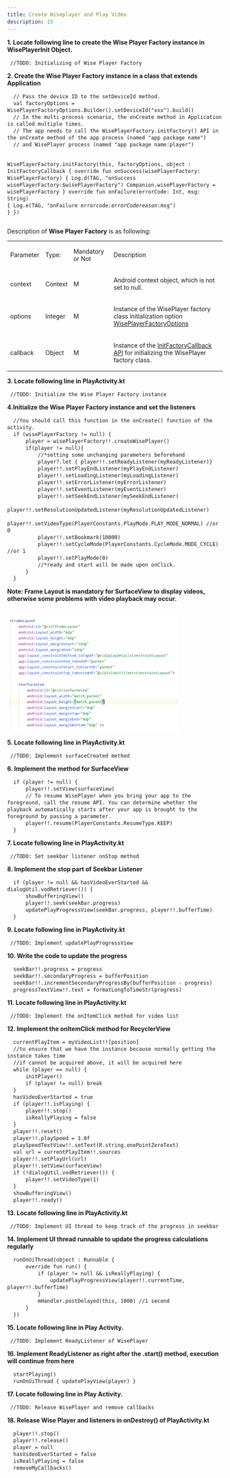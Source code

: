 ```yaml
---
title: Create Wiseplayer and Play Video
description: 15
---
```


<p><strong>1. Locate following line to create the Wise Player Factory instance in WisePlayerInit Object.</strong></p>
<pre><div id="copy-button10" class="copy-btn" title="Copy" onclick="copyCode(this.id)"></div><code> //TODO: Initializing of Wise Player Factory<span class="pln">
</span></code></pre>
<p><strong>2. Create the Wise Player Factory instance in a class that extends Application</strong></p>
<pre><div id="copy-button11" class="copy-btn" title="Copy" onclick="copyCode(this.id)"></div><code>  // Pass the device ID to the setDeviceId method.
  val factoryOptions = WisePlayerFactoryOptions.Builder().setDeviceId("xxx").build()
  // In the multi-process scenario, the onCreate method in Application is called multiple times.
  // The app needs to call the WisePlayerFactory.initFactory() API in the onCreate method of the app process (named "app package name") 
  // and WisePlayer process (named "app package name:player")

  WisePlayerFactory.initFactory(this, factoryOptions, object : InitFactoryCallback {
      override fun onSuccess(wisePlayerFactory: WisePlayerFactory) {
          Log.d(TAG, "onSuccess wisePlayerFactory:$wisePlayerFactory")
          Companion.wisePlayerFactory = wisePlayerFactory
      }
      override fun onFailure(errorCode: Int, msg: String) {
          Log.e(TAG, "onFailure errorcode:$errorCode reason:$msg")
      }
  })<span class="pln">
</span></code></pre>
<p>Description of <strong>Wise Player Factory</strong> is as following:<br></p>
<table style="width: 100%;table-layout: fixed;">
	<tbody><tr></tr>
	<tr><td colspan="1" rowspan="1"><p>Parameter</p>
	</td><td colspan="1" rowspan="1"><p>Type:</p>
	</td><td colspan="1" rowspan="1"><p>Mandatory or Not</p>
	</td><td colspan="1" rowspan="1"><p>Description</p>
	</td></tr>
	<tr><td colspan="1" rowspan="1"><p>context</p>
	</td><td colspan="1" rowspan="1"><p>Context</p>
	</td><td colspan="1" rowspan="1"><p>M</p>
	</td><td colspan="1" rowspan="1"><p>Android context object, which is not set to null.</p>
	</td></tr>
	<tr><td colspan="1" rowspan="1"><p>options</p>
	</td><td colspan="1" rowspan="1"><p>Integer</p>
	</td><td colspan="1" rowspan="1"><p>M</p>
	</td><td colspan="1" rowspan="1"><p>Instance of the WisePlayer factory class initialization option <a href="https://developer.huawei.com/consumer/en/doc/HMSCore-References-V5/wpf-options-0000001050439397-V5" target="_blank">WisePlayerFactoryOptions</a></p>
	</td></tr>
	<tr><td colspan="1" rowspan="1"><p>callback</p>
	</td><td colspan="1" rowspan="1"><p>Object</p>
	</td><td colspan="1" rowspan="1"><p>M</p>
	</td><td colspan="1" rowspan="1"><p>Instance of the <a href="https://developer.huawei.com/consumer/en/doc/HMSCore-References-V5/init-factory-callback-0000001050199187-V5" target="_blank">InitFactoryCallback API</a> for initializing the WisePlayer factory class.</p>
	</td></tr>
</tbody></table>
<p><strong>3. Locate following line in PlayActivity.kt</strong></p>
<pre><div id="copy-button12" class="copy-btn" title="Copy" onclick="copyCode(this.id)"></div><code> //TODO: Initialize the Wise Player Factory instance<span class="pln">
</span></code></pre>
<p><strong>4.Initialize the Wise Player Factory instance and set the listeners</strong></p>
<pre><div id="copy-button13" class="copy-btn" title="Copy" onclick="copyCode(this.id)"></div><code>  //You should call this function in the onCreate() function of the activity.
  if (wisePlayerFactory != null) {
      player = wisePlayerFactory!!.createWisePlayer()
      if(player != null){
          //*setting some unchanging parameters beforehand
          player?.let { player!!.setReadyListener(myReadyListener)}
          player!!.setPlayEndListener(myPlayEndListener)
          player!!.setLoadingListener(myLoadingListener)
          player!!.setErrorListener(myErrorListener)
          player!!.setEventListener(myEventListener)
          player!!.setSeekEndListener(mySeekEndListener)
          player!!.setResolutionUpdatedListener(myResolutionUpdatedListener)
          player!!.setVideoType(PlayerConstants.PlayMode.PLAY_MODE_NORMAL) //or 0
          player!!.setBookmark(10000)
          player!!.setCycleMode(PlayerConstants.CycleMode.MODE_CYCLE) //or 1
          player!!.setPlayMode(0)
          //*ready and start will be made upon onClick.
      }
  }<span class="pln">
</span></code></pre>
<aside class="special">
	<p><strong>Note: Frame Layout is mandatory for SurfaceView to display videos, otherwise some problems with video playback may occur.</strong></p>
</aside>
<br><img style="width: 400.00px" src="https://raw.githubusercontent.com/bengongon97/VideoPlayerWithVideoKit/master/assets/frameLayoutForSurfaceView.png" onclick="imageclick(src)">
<p><strong>5. Locate following line in PlayActivity.kt</strong></p>
<pre><div id="copy-button19" class="copy-btn" title="Copy" onclick="copyCode(this.id)"></div><code> //TODO: Implement surfaceCreated method<span class="pln">
</span></code></pre>
<p><strong>6. Implement the method for SurfaceView</strong></p>
<pre><div id="copy-button20" class="copy-btn" title="Copy" onclick="copyCode(this.id)"></div><code>  if (player != null) {
      player!!.setView(surfaceView)
      // To resume WisePlayer when you bring your app to the foreground, call the resume API. You can determine whether the playback automatically starts after your app is brought to the foreground by passing a parameter.
      player!!.resume(PlayerConstants.ResumeType.KEEP)
  }<span class="pln">
</span></code></pre>
<p><strong>7. Locate following line in PlayActivity.kt</strong></p>
<pre><div id="copy-button21" class="copy-btn" title="Copy" onclick="copyCode(this.id)"></div><code> //TODO: Set seekbar listener onStop method<span class="pln">
</span></code></pre>
<p><strong>8. Implement the stop part of Seekbar Listener</strong></p>
<pre><div id="copy-button22" class="copy-btn" title="Copy" onclick="copyCode(this.id)"></div><code>  if (player != null && hasVideoEverStarted && dialogUtil.vodRetriever()) {
      showBufferingView()
      player!!.seek(seekBar.progress)
      updatePlayProgressView(seekBar.progress, player!!.bufferTime)
  }<span class="pln">
</span></code></pre>
<p><strong>9. Locate following line in PlayActivity.kt</strong></p>
<pre><div id="copy-button23" class="copy-btn" title="Copy" onclick="copyCode(this.id)"></div><code> //TODO: Implement updatePlayProgressView<span class="pln">
</span></code></pre>
<p><strong>10. Write the code to update the progress</strong></p>
<pre><div id="copy-button24" class="copy-btn" title="Copy" onclick="copyCode(this.id)"></div><code>  seekBar!!.progress = progress
  seekBar!!.secondaryProgress = bufferPosition
  seekBar!!.incrementSecondaryProgressBy(bufferPosition - progress)
  progressTextView!!.text = formatLongToTimeStr(progress)<span class="pln">
</span></code></pre>
<p><strong>11. Locate following line in PlayActivity.kt </strong></p>
<pre><div id="copy-button25" class="copy-btn" title="Copy" onclick="copyCode(this.id)"></div><code> //TODO: Implement the onItemClick method for video list<span class="pln">
</span></code></pre>
<p><strong>12. Implement the onItemClick method for RecyclerView</strong></p>
<pre><div id="copy-button26" class="copy-btn" title="Copy" onclick="copyCode(this.id)"></div><code>  currentPlayItem = myVideoList!![position]
  //to ensure that we have the instance because normally getting the instance takes time
  //if cannot be acquired above, it will be acquired here
  while (player == null) {
      initPlayer()
      if (player != null) break
  }
  hasVideoEverStarted = true
  if (player!!.isPlaying) {
      player!!.stop()
      isReallyPlaying = false
  }
  player!!.reset()
  player!!.playSpeed = 1.0f
  playSpeedTextView!!.setText(R.string.onePointZeroText)
  val url = currentPlayItem!!.sources
  player!!.setPlayUrl(url)
  player!!.setView(surfaceView)
  if (!dialogUtil.vodRetriever()) {
      player!!.setVideoType(1)
  }
  showBufferingView()
  player!!.ready()<span class="pln">
</span></code></pre>
<p><strong>13. Locate following line in PlayActivity.kt</strong></p>
<pre><div id="copy-button27" class="copy-btn" title="Copy" onclick="copyCode(this.id)"></div><code> //TODO: Implement UI thread to keep track of the progress in seekbar<span class="pln">
</span></code></pre>
<p><strong>14. Implement UI thread runnable to update the progress calculations regularly</strong></p>
<pre><div id="copy-button28" class="copy-btn" title="Copy" onclick="copyCode(this.id)"></div><code>  runOnUiThread(object : Runnable {
      override fun run() {
          if (player != null && isReallyPlaying) {
              updatePlayProgressView(player!!.currentTime, player!!.bufferTime)
          }
          mHandler.postDelayed(this, 1000) //1 second
      }
  })<span class="pln">
</span></code></pre>
<p><strong>15. Locate following line in Play Activity.</strong></p>
<pre><div id="copy-button29" class="copy-btn" title="Copy" onclick="copyCode(this.id)"></div><code> //TODO: Implement ReadyListener of WisePlayer<span class="pln">
</span></code></pre>
<p><strong>16. Implement ReadyListener as right after the .start() method, execution will continue from here</strong></p>
<pre><div id="copy-button30" class="copy-btn" title="Copy" onclick="copyCode(this.id)"></div><code>  startPlaying()
  runOnUiThread { updatePlayView(player) }<span class="pln">
</span></code></pre>
<p><strong>17. Locate following line in Play Activity.</strong></p>
<pre><div id="copy-button31" class="copy-btn" title="Copy" onclick="copyCode(this.id)"></div><code> //TODO: Release WisePlayer and remove callbacks<span class="pln">
</span></code></pre>
<p><strong>18. Release Wise Player and listeners in onDestroy() of PlayActivity.kt</strong></p>
<pre><div id="copy-button32" class="copy-btn" title="Copy" onclick="copyCode(this.id)"></div><code>  player!!.stop()
  player!!.release()
  player = null
  hasVideoEverStarted = false
  isReallyPlaying = false
  removeMyCallbacks()<span class="pln">
</span></code></pre>
